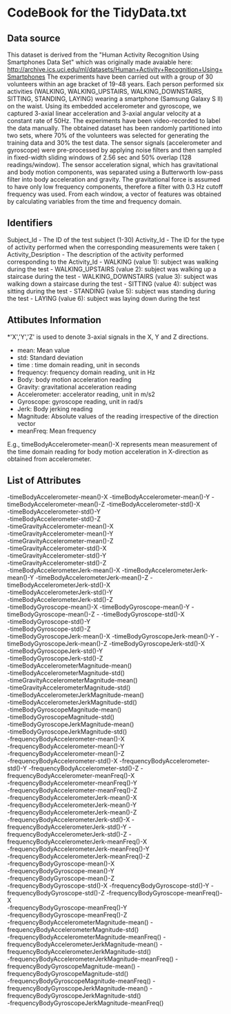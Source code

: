 CodeBook for the TidyData.txt
=============================

Data source
-----------
This dataset is derived from the "Human Activity Recognition Using Smartphones Data Set" which was originally made avaiable here: http://archive.ics.uci.edu/ml/datasets/Human+Activity+Recognition+Using+Smartphones
The experiments have been carried out with a group of 30 volunteers within an age bracket of 19-48 years. Each person performed six activities (WALKING, WALKING_UPSTAIRS, WALKING_DOWNSTAIRS, SITTING, STANDING, LAYING) wearing a smartphone (Samsung Galaxy S II) on the waist. Using its embedded accelerometer and gyroscope, we captured 3-axial linear acceleration and 3-axial angular velocity at a constant rate of 50Hz. The experiments have been video-recorded to label the data manually. The obtained dataset has been randomly partitioned into two sets, where 70% of the volunteers was selected for generating the training data and 30% the test data. 
The sensor signals (accelerometer and gyroscope) were pre-processed by applying noise filters and then sampled in fixed-width sliding windows of 2.56 sec and 50% overlap (128 readings/window). The sensor acceleration signal, which has gravitational and body motion components, was separated using a Butterworth low-pass filter into body acceleration and gravity. The gravitational force is assumed to have only low frequency components, therefore a filter with 0.3 Hz cutoff frequency was used. From each window, a vector of features was obtained by calculating variables from the time and frequency domain.


Identifiers
-----------
Subject_Id - The ID of the test subject (1-30)
Activity_Id - The ID for the type of activity performed when the corresponding measurements were taken (
Activity_Desription - The description of the activity performed corresponding to the Activity_Id
                    - WALKING (value 1): subject was walking during the test
                    - WALKING_UPSTAIRS (value 2): subject was walking up a staircase during the test
                    - WALKING_DOWNSTAIRS (value 3): subject was walking down a staircase during the test
                    - SITTING (value 4): subject was sitting during the test
                    - STANDING (value 5): subject was standing during the test
                    - LAYING (value 6): subject was laying down during the test
                    
Attibutes Information
---------------------

*'X','Y','Z' is used to denote 3-axial signals in the X, Y and Z directions.
* mean: Mean value
* std: Standard deviation
* time : time domain reading, unit in seconds
* frequency: frequency domain reading, unit in Hz
* Body: body motion acceleration reading
* Gravity: gravitational acceleration reading
* Accelerometer: accelerator reading, unit in m/s2
* Gyroscope: gyroscope reading, unit in rad/s
* Jerk: Body jerking reading
* Magnitude: Absolute values of the reading irrespective of the direction vector
* meanFreq: Mean frequency

E.g., timeBodyAccelerometer-mean()-X represents mean measurement of the time domain reading for body motion acceleration in X-direction as obtained from accelerometer. 

List of Attributes
------------------
-timeBodyAccelerometer-mean()-X	
-timeBodyAccelerometer-mean()-Y	
-timeBodyAccelerometer-mean()-Z	
-timeBodyAccelerometer-std()-X	
-timeBodyAccelerometer-std()-Y	
-timeBodyAccelerometer-std()-Z	
-timeGravityAccelerometer-mean()-X	
-timeGravityAccelerometer-mean()-Y	
-timeGravityAccelerometer-mean()-Z	
-timeGravityAccelerometer-std()-X	
-timeGravityAccelerometer-std()-Y	
-timeGravityAccelerometer-std()-Z	
-timeBodyAccelerometerJerk-mean()-X	
-timeBodyAccelerometerJerk-mean()-Y	
-timeBodyAccelerometerJerk-mean()-Z	
-timeBodyAccelerometerJerk-std()-X	
-timeBodyAccelerometerJerk-std()-Y	
-timeBodyAccelerometerJerk-std()-Z	
-timeBodyGyroscope-mean()-X	
-timeBodyGyroscope-mean()-Y	
-timeBodyGyroscope-mean()-Z	-
-timeBodyGyroscope-std()-X	
-timeBodyGyroscope-std()-Y	
-timeBodyGyroscope-std()-Z	
-timeBodyGyroscopeJerk-mean()-X	
-timeBodyGyroscopeJerk-mean()-Y	
-timeBodyGyroscopeJerk-mean()-Z	
-timeBodyGyroscopeJerk-std()-X	
-timeBodyGyroscopeJerk-std()-Y	
-timeBodyGyroscopeJerk-std()-Z	
-timeBodyAccelerometerMagnitude-mean()	
-timeBodyAccelerometerMagnitude-std()	
-timeGravityAccelerometerMagnitude-mean()	
-timeGravityAccelerometerMagnitude-std()	
-timeBodyAccelerometerJerkMagnitude-mean()	
-timeBodyAccelerometerJerkMagnitude-std()	
-timeBodyGyroscopeMagnitude-mean()	
-timeBodyGyroscopeMagnitude-std()	
-timeBodyGyroscopeJerkMagnitude-mean()	
-timeBodyGyroscopeJerkMagnitude-std()	
-frequencyBodyAccelerometer-mean()-X	
-frequencyBodyAccelerometer-mean()-Y	
-frequencyBodyAccelerometer-mean()-Z	
-frequencyBodyAccelerometer-std()-X	
-frequencyBodyAccelerometer-std()-Y	
-frequencyBodyAccelerometer-std()-Z	
-frequencyBodyAccelerometer-meanFreq()-X	
-frequencyBodyAccelerometer-meanFreq()-Y	
-frequencyBodyAccelerometer-meanFreq()-Z	
-frequencyBodyAccelerometerJerk-mean()-X	
-frequencyBodyAccelerometerJerk-mean()-Y	
-frequencyBodyAccelerometerJerk-mean()-Z	
-frequencyBodyAccelerometerJerk-std()-X	
-frequencyBodyAccelerometerJerk-std()-Y	
-frequencyBodyAccelerometerJerk-std()-Z	
-frequencyBodyAccelerometerJerk-meanFreq()-X	
-frequencyBodyAccelerometerJerk-meanFreq()-Y	
-frequencyBodyAccelerometerJerk-meanFreq()-Z	
-frequencyBodyGyroscope-mean()-X	
-frequencyBodyGyroscope-mean()-Y	
-frequencyBodyGyroscope-mean()-Z	
-frequencyBodyGyroscope-std()-X	
-frequencyBodyGyroscope-std()-Y	
-frequencyBodyGyroscope-std()-Z	
-frequencyBodyGyroscope-meanFreq()-X	
-frequencyBodyGyroscope-meanFreq()-Y	
-frequencyBodyGyroscope-meanFreq()-Z	
-frequencyBodyAccelerometerMagnitude-mean()	
-frequencyBodyAccelerometerMagnitude-std()	
-frequencyBodyAccelerometerMagnitude-meanFreq()	
-frequencyBodyAccelerometerJerkMagnitude-mean()	
-frequencyBodyAccelerometerJerkMagnitude-std()	
-frequencyBodyAccelerometerJerkMagnitude-meanFreq()	
-frequencyBodyGyroscopeMagnitude-mean()	
-frequencyBodyGyroscopeMagnitude-std()	
-frequencyBodyGyroscopeMagnitude-meanFreq()	
-frequencyBodyGyroscopeJerkMagnitude-mean()	
-frequencyBodyGyroscopeJerkMagnitude-std()	
-frequencyBodyGyroscopeJerkMagnitude-meanFreq()




